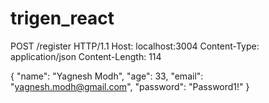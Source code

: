 # trigen_react

<!-- Register API -->

POST /register HTTP/1.1
Host: localhost:3004
Content-Type: application/json
Content-Length: 114

{
    "name": "Yagnesh Modh",
    "age": 33,
    "email": "yagnesh.modh@gmail.com",
    "password": "Password1!"
}
